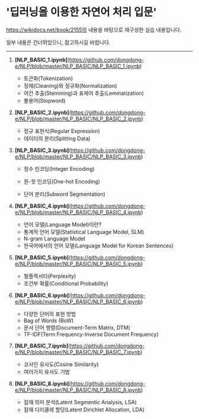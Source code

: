 # **'딥러닝을 이용한 자연어 처리 입문'**

https://wikidocs.net/book/2155의 내용을 바탕으로 재구성한 실습 내용입니다.

일부 내용은 건너뛰었으니, 참고하시길 바랍니다.

---

1. **[NLP_BASIC_1.ipynb]**(https://github.com/dongdong-e/NLP/blob/master/NLP_BASIC/NLP_BASIC_1.ipynb)
   * 토큰화(Tokenization)
   * 정제(Cleaning)와 정규화(Normalization)
   * 어간 추출(Stemming)과 표제어 추출(Lemmatization)
   * 불용어(Stopword)



2. **[NLP_BASIC_2.ipynb]**(https://github.com/dongdong-e/NLP/blob/master/NLP_BASIC/NLP_BASIC_2.ipynb)
   
   * 정규 표현식(Regular Expression)
   * 데이터의 분리(Splitting Data)
   
   

3. **[NLP_BASIC_3.ipynb]**(https://github.com/dongdong-e/NLP/blob/master/NLP_BASIC/NLP_BASIC_3.ipynb)
   
   * 정수 인코딩(Integer Encoding)
   
   * 원-핫 인코딩(One-hot Encoding)
   
   * 단어 분리(Subword Segmentation)
   
     

4. **[NLP_BASIC_4.ipynb]**(https://github.com/dongdong-e/NLP/blob/master/NLP_BASIC/NLP_BASIC_4.ipynb)
   
   * 언어 모델(Language Model)이란?
   * 통계적 언어 모델(Statistical Language Model, SLM)
   * N-gram Language Model
   * 한국어에서의 언어 모델(Language Model for Korean Sentences)

5. **[NLP_BASIC_5.ipynb]**(https://github.com/dongdong-e/NLP/blob/master/NLP_BASIC/NLP_BASIC_5.ipynb)
   - 펄플렉서티(Perplexity)
   - 조건부 확률(Conditional Probability)

6. **[NLP_BASIC_6.ipynb]**(https://github.com/dongdong-e/NLP/blob/master/NLP_BASIC/NLP_BASIC_6.ipynb)
   
   * 다양한 단어의 표현 방법
   * Bag of Words (BoW)
   * 문서 단어 행렬(Document-Term Matrix, DTM)
   * TF-IDF(Term Frequency-Inverse Document Frequency)

7. **[NLP_BASIC_7.ipynb]**(https://github.com/dongdong-e/NLP/blob/master/NLP_BASIC/NLP_BASIC_7.ipynb)
   
   - 코사인 유사도(Cosine Similarity)
   - 여러가지 유사도 기법
   
8. **[NLP_BASIC_8.ipynb]**(https://github.com/dongdong-e/NLP/blob/master/NLP_BASIC/NLP_BASIC_8.ipynb)

   - 잠재 의미 분석(Latent Segmentic Analysis, LSA)
   - 잠재 디리클레 할당(Latent Dirichlet Allocation, LDA)
